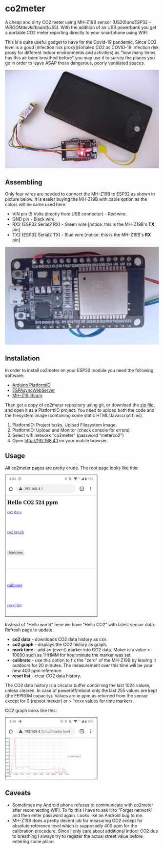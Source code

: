 # co2meter

A cheap and dirty CO2 meter using MH-Z19B sensor (US$20) and ESP32-WROOM devkit board (US$5). With the addition of an USB powerbank you get a portable CO2 meter reporting directly to your smartphone using WIFI.

This is a quite useful gadget to have for the Covid-19 pandemic. Since CO2 level is a good [infection risk proxy](Exhaled CO2 as COVID-19 infection risk proxy for different indoor environments and activities) as "how many times has this air been breathed before" you may use it to survey the places you go in order to leave ASAP those dangerous, poorly ventilated spaces.

<img src="images/mh-z19b_esp32_powerbank.jpg" width="600">

## Assembling

Only four wires are needed to connect the MH-Z19B to ESP32 as shown in picture below. It is easier buying the MH-Z19B with cable option as the colors will be same used here.

- VIN pin (5 Volts directly from USB connector) - Red wire.
- GND pin - Black wire.
- RX2 (ESP32 Serial2 RX) - Green wire [notice: this is the MH-Z19B's **TX** pin]
- TX2 (ESP32 Serial2 TX) - Blue wire [notice: this is the MH-Z19B's **RX** pin]


<img src="images/esp32_serial_power_pins.jpg" width="600">

## Installation

In order to install co2meter on your ESP32 module you need the following software:

- [Arduino PlatformIO](https://platformio.org/install)
- [ESPAsyncWebServer](https://github.com/me-no-dev/ESPAsyncWebServer#installation)
- [MH-Z19 library](https://platformio.org/lib/show/6091/MH-Z19)

Then get a copy of co2meter repository using git, or download the [zip file](https://github.com/miguelfreitas/co2meter/archive/main.zip), and open it as a PlatformIO project. You need to upload both the code and the filesystem image (containing some static HTML/Javascript files).

1. PlatformIO: Project tasks, Upload Filesystem Image.
2. PlatformIO: Upload and Monitor (check console for errors)
3. Select wifi network "co2meter" (password "meterco2")
4. Open http://192.168.4.1 on your mobile browser.

## Usage

All co2meter pages are pretty crude. The root page looks like this:

<img src="images/root_page_example.png" width="300" border="1">


Instead of "Hello world" here we have "Hello CO2" with latest sensor data. Refresh page to update.

- **co2 data** - downloads CO2 data history as csv. 
- **co2 graph** - displays the CO2 history as graph.
- **mark time** - add an (event) marker into CO2 data. Maker is a value > 10000 such as 1HHMM for hour:minute the marker was set.
- **calibrate** - use this option to fix the "zero" of the MH-Z19B by leaving it outdoors for 20 minutes. The measurement over this time will be your new 400 ppm reference.
- **reset list** - clear CO2 data history.

The CO2 data history is a circular buffer containing the last 1024 values, unless cleared. In case of poweroff/reboot only the last 255 values are kept (the EEPROM capacity). Values are in ppm as returned from the sensor except for 0 (reboot marker) or > 1xxxx values for time markers.

CO2 graph looks like this:

<img src="images/co2_graph_example.png" width="300" border="1">

## Caveats

- Sometimes my Android phone refuses to communicate with co2meter after reconnecting WIFI. To fix this I have to ask it to "Forget network" and then enter password again. Looks like an Android bug to me.
- MH-Z19B does a pretty decent job for measuring CO2 except for absolute reference level which is supposedly 400 ppm for the calibration procedure. Since I only care about additional indoor CO2 due to breathing I always try to register the actual street value before entering some place.

